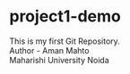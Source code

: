# project1-demo
This is my first Git Repository.
<br>
Author - Aman Mahto
<br>
Maharishi University Noida
